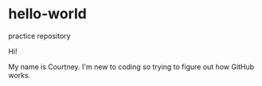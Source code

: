 # hello-world
practice repository

Hi!

My name is Courtney. I'm new to coding so trying to figure out how GitHub works.
